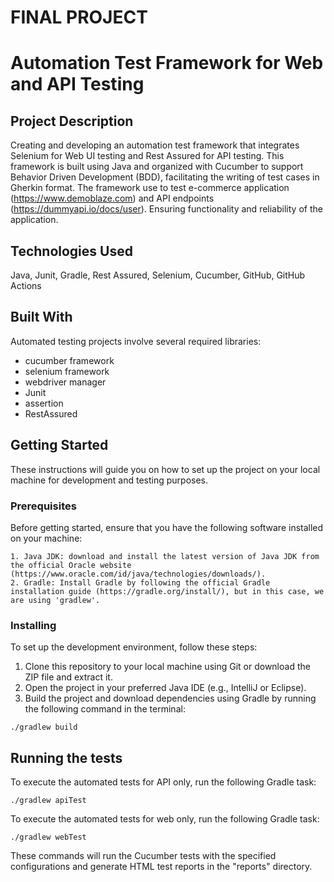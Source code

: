 # FINAL PROJECT
# Automation Test Framework for Web and API Testing

## Project Description
Creating and developing an automation test framework that
integrates Selenium for Web UI testing and Rest Assured for API testing. This
framework is built using Java and organized with Cucumber to support Behavior Driven Development (BDD), facilitating the writing of test cases in Gherkin format.
The framework use to test e-commerce application (https://www.demoblaze.com)
and API endpoints (https://dummyapi.io/docs/user). Ensuring functionality and reliability of the application.

## Technologies Used
Java, Junit, Gradle, Rest Assured, Selenium, Cucumber, GitHub, GitHub Actions

## Built With
Automated testing projects involve several required libraries:
- cucumber framework
- selenium framework
- webdriver manager
- Junit
- assertion
- RestAssured

## Getting Started
These instructions will guide you on how to set up the project on your local machine for development and testing purposes.

### Prerequisites
Before getting started, ensure that you have the following software installed on your machine:

```
1. Java JDK: download and install the latest version of Java JDK from the official Oracle website (https://www.oracle.com/id/java/technologies/downloads/).
2. Gradle: Install Gradle by following the official Gradle installation guide (https://gradle.org/install/), but in this case, we are using 'gradlew'.

```

### Installing
To set up the development environment, follow these steps:

1. Clone this repository to your local machine using Git or download the ZIP file and extract it.
2. Open the project in your preferred Java IDE (e.g., IntelliJ or Eclipse).
3. Build the project and download dependencies using Gradle by running the following command in the terminal:

```
./gradlew build

```

## Running the tests
To execute the automated tests for API only, run the following Gradle task:

```
./gradlew apiTest

```

To execute the automated tests for web only, run the following Gradle task:

```
./gradlew webTest

```

These commands will run the Cucumber tests with the specified configurations and generate HTML test reports in the "reports" directory.
